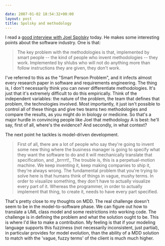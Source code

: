 ```yaml
---

date: 2007-01-02 18:54:32+00:00
layout: post
title: Spolsky and methodology
---
```


I read a [good interview with Joel Spolsky](http://dir.salon.com/story/tech/feature/2004/12/09/spolsky/index.html) today. He makes some interesting points about the software industry. One is that:   


<blockquote>The key problem with the methodologies is that, implemented by smart people -- the kind of people who invent methodologies -- they work. Implemented by shlubs who will not do anything more than follow instructions they are given, they don't work.</blockquote>

I've referred to this as the "Smart Person Problem", and it infects almost every research paper in software and requirements engineering. The thing is, I don't necessarily think you can _never_ differentiate methodologies. It's just that it's extremely difficult to do this empirically. Think of the independent variables: the nature of the problem, the team that defines that problem, the technologies involved. Most importantly, it just isn't possible to control all of these things and give two teams two methodologies and compare the results, as you might do in biology or medicine. So that's a major hurdle in convincing people like Joel that methodology A is best: he'll say, first of all, where's the evidence? And secondly, in what context?  
  
The next point he tackles is model-driven development.   


<blockquote>First of all, there are a lot of people who say they're going to invent some new thing where the business      manager is going to specify what they want the software to do and it will mechanically translate that      specification, and       _brrrrt!_       The trouble is, this is a perpetual-motion machine. We keep inventing it, keep making companies to ship it,      they're always wrong. The fundamental problem that you're trying to solve here is that humans think of things in      vague, mushy terms. In order to visualize something, they don't have to actually visualize every part of it.      Whereas the programmer, in order to actually implement that thing, to create it, needs to have every part      specified.</blockquote>

  
That's pretty close to my thoughts on MDD. The real challenge doesn't seem to be in the model-to-software phase. We can figure out how to translate a UML class model and some restrictions into working code. The challenge is in defining the problem and what the solution ought to be. This is where I'd like to make a contribution. My feeling is that if your modeling language supports this fuzziness (not necessarily inconsistent, just partial), in particular provides for model evolution, than the ability of a MDD solution to match with the 'vague, fuzzy terms' of the client is much much higher.
